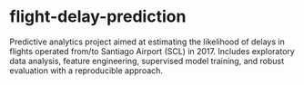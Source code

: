 # flight-delay-prediction
Predictive analytics project aimed at estimating the likelihood of delays in flights operated from/to Santiago Airport (SCL) in 2017. Includes exploratory data analysis, feature engineering, supervised model training, and robust evaluation with a reproducible approach.
